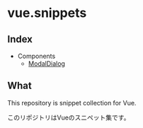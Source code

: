 # vue.snippets
## Index
- Components
   - [ModalDialog](./components/modal-dialog)


## What
This repository is snippet collection for Vue.

このリポジトリはVueのスニペット集です。
